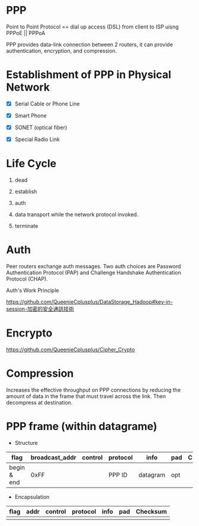 # PPP
Point to Point Protocol == dial up access (DSL) from client to ISP uisng PPPoE || PPPoA

PPP provides data-link connection between 2 routers, it can provide authentication, encryption, and compression.

# Establishment of PPP in Physical Network

- [x] Serial Cable or Phone Line

- [x] Smart Phone

- [x] SONET (optical fiber)

- [x] Special Radio Link

# Life Cycle

1. dead

2. establish

3. auth

4. data transport while the network protocol invoked.

5. terminate

# Auth

Peer routers exchange auth messages. Two auth choices are Password Authentication Protocol (PAP) and Challenge Handshake Authentication Protocol (CHAP). 

Auth's Work Principle

https://github.com/QueenieCplusplus/DataStorage_Hadoop#key-in-session-加密的安全通訊技術


# Encrypto 

https://github.com/QueenieCplusplus/Cipher_Crypto

# Compression

Increases the effective throughput on PPP connections by reducing the amount of data in the frame that must travel across the link. Then decompress at destination.

# PPP frame (within datagrame)

* Structure


|    flag   |broadcast_addr|    control     |  protocol |  info  | pad| Checksum|      
|-----------|--------------|----------------|-----------|--------|----|---------|
|begin & end|      0xFF    |                |  PPP ID   |datagram| opt|         |


* Encapsulation

|    flag   |    addr    |    control     |     protocol |  info  | pad| Checksum|      
|-----------|------------|----------------|--------------|--------|----|---------|
|           |            |                |              |        |    |         |
